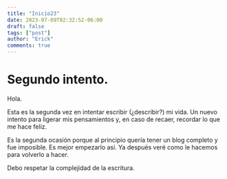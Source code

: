 ```yaml
---
title: "Inicio23"
date: 2023-07-09T02:32:52-06:00
draft: false
tags: ["post"]
author: "Erick"
comments: true
---
```


# Segundo intento. 

Hola. 

Esta es la segunda vez en intentar escribir (¿describir?) mi vida. Un nuevo intento para ligerar mis pensamientos y, en caso de recaer, recordar lo que me hace feliz. 

Es la segunda ocasión porque al principio quería tener un blog completo y fue imposible. Es mejor empezarlo así. Ya después veré como le hacemos para volverlo a hacer. 

Debo respetar la complejidad de la escritura. 
